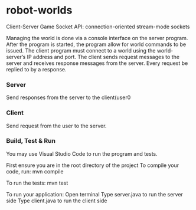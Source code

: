# robot-worlds

Client-Server Game
Socket API: connection-oriented stream-mode sockets

Managing the world is done via a console interface on the server program. After the program is started, the program allow for world commands to be issued.
The client program must connect to a world using the world-server’s IP address and port. 
The client sends request messages to the server and receives response messages from the server. Every request be replied to by a response.


### Server
Send responses from the server to the client(user0

### Client
Send request from the user to the server.

### Build, Test & Run
You may use Visual Studio Code to run the program and tests.

First ensure you are in the root directory of the project
To compile your code, run: mvn compile

To run the tests: mvn test

To run your application: 
  Open terminal
  Type server.java to run the server side
  Type client.java to run the client side
